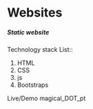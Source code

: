 # Websites
##### Static website #####
Technology stack List::
1)  HTML
2) CSS
3) js
4) Bootstraps

Live/Demo 
magical_DOT_pt
